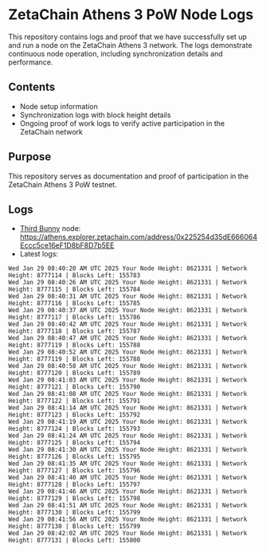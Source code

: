 # ZetaChain Athens 3 PoW Node Logs
This repository contains logs and proof that we have successfully set up and run a node on the ZetaChain Athens 3 network. The logs demonstrate continuous node operation, including synchronization details and performance.

## Contents
- Node setup information
- Synchronization logs with block height details
- Ongoing proof of work logs to verify active participation in the ZetaChain network

## Purpose
This repository serves as documentation and proof of participation in the ZetaChain Athens 3 PoW testnet.

## Logs

- [Third Bunny](https://thirdbunny.xyz/) node: https://athens.explorer.zetachain.com/address/0x225254d35dE666064Eccc5ce16eF1D8bF8D7b5EE
- Latest logs:
```
Wed Jan 29 08:40:20 AM UTC 2025 Your Node Height: 8621331 | Network Height: 8777114 | Blocks Left: 155783
Wed Jan 29 08:40:26 AM UTC 2025 Your Node Height: 8621331 | Network Height: 8777115 | Blocks Left: 155784
Wed Jan 29 08:40:31 AM UTC 2025 Your Node Height: 8621331 | Network Height: 8777116 | Blocks Left: 155785
Wed Jan 29 08:40:37 AM UTC 2025 Your Node Height: 8621331 | Network Height: 8777117 | Blocks Left: 155786
Wed Jan 29 08:40:42 AM UTC 2025 Your Node Height: 8621331 | Network Height: 8777118 | Blocks Left: 155787
Wed Jan 29 08:40:47 AM UTC 2025 Your Node Height: 8621331 | Network Height: 8777119 | Blocks Left: 155788
Wed Jan 29 08:40:52 AM UTC 2025 Your Node Height: 8621331 | Network Height: 8777119 | Blocks Left: 155788
Wed Jan 29 08:40:58 AM UTC 2025 Your Node Height: 8621331 | Network Height: 8777120 | Blocks Left: 155789
Wed Jan 29 08:41:03 AM UTC 2025 Your Node Height: 8621331 | Network Height: 8777121 | Blocks Left: 155790
Wed Jan 29 08:41:08 AM UTC 2025 Your Node Height: 8621331 | Network Height: 8777122 | Blocks Left: 155791
Wed Jan 29 08:41:14 AM UTC 2025 Your Node Height: 8621331 | Network Height: 8777123 | Blocks Left: 155792
Wed Jan 29 08:41:19 AM UTC 2025 Your Node Height: 8621331 | Network Height: 8777124 | Blocks Left: 155793
Wed Jan 29 08:41:24 AM UTC 2025 Your Node Height: 8621331 | Network Height: 8777125 | Blocks Left: 155794
Wed Jan 29 08:41:30 AM UTC 2025 Your Node Height: 8621331 | Network Height: 8777126 | Blocks Left: 155795
Wed Jan 29 08:41:35 AM UTC 2025 Your Node Height: 8621331 | Network Height: 8777127 | Blocks Left: 155796
Wed Jan 29 08:41:40 AM UTC 2025 Your Node Height: 8621331 | Network Height: 8777128 | Blocks Left: 155797
Wed Jan 29 08:41:46 AM UTC 2025 Your Node Height: 8621331 | Network Height: 8777129 | Blocks Left: 155798
Wed Jan 29 08:41:51 AM UTC 2025 Your Node Height: 8621331 | Network Height: 8777130 | Blocks Left: 155799
Wed Jan 29 08:41:56 AM UTC 2025 Your Node Height: 8621331 | Network Height: 8777130 | Blocks Left: 155799
Wed Jan 29 08:42:02 AM UTC 2025 Your Node Height: 8621331 | Network Height: 8777131 | Blocks Left: 155800
```
